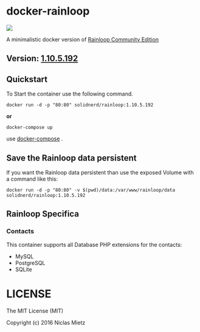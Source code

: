 # docker-rainloop
[![](https://images.microbadger.com/badges/image/solidnerd/rainloop.svg)](http://microbadger.com/images/solidnerd/rainloop "Get your own image badge on microbadger.com")

A minimalistic docker version of [Rainloop Community Edition](http://www.rainloop.net/)

## Version: [1.10.5.192](http://www.rainloop.net/changelog/)

## Quickstart

To Start the container use the following command.

```
docker run -d -p "80:80" solidnerd/rainloop:1.10.5.192
```

**or**

```
docker-compose up
```

use [docker-compose](https://github.com/docker/compose) .

## Save the Rainloop data persistent
If you want the Rainloop data persistent than use the exposed Volume with a command like this:
```
docker run -d -p "80:80" -v $(pwd)/data:/var/www/rainloop/data solidnerd/rainloop:1.10.5.192
```

## Rainloop Specifica

### Contacts
This container supports all Database PHP extensions for the contacts:
- MySQL
- PostgreSQL
- SQLite


# LICENSE
The MIT License (MIT)

Copyright (c) 2016 Niclas Mietz
